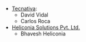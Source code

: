 - [Tecnativa](https://www.tecnativa.com):
  - David Vidal
  - Carlos Roca
- [Heliconia Solutions Pvt. Ltd.](https://www.heliconia.io)
  - Bhavesh Heliconia
